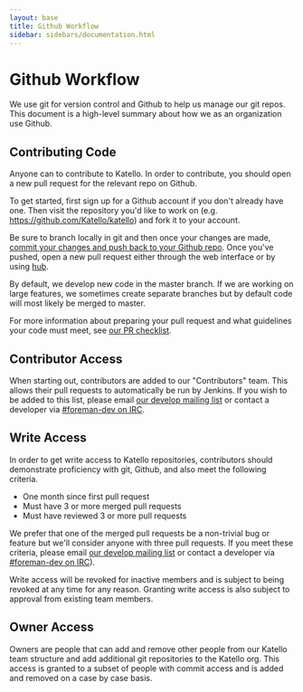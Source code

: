```yaml
---
layout: base
title: Github Workflow
sidebar: sidebars/documentation.html
---
```


# Github Workflow

We use git for version control and Github to help us manage our git repos. This
document is a high-level summary about how we as an organization use Github.

## Contributing Code

Anyone can to contribute to Katello. In order to contribute, you should open a
new pull request for the relevant repo on Github.

To get started, first sign up for a Github account if you don't already have
one. Then visit the repository you'd like to work on (e.g.
https://github.com/Katello/katello) and fork it to your account.

Be sure to branch locally in git and then once your changes are made, [commit
your changes and push back to your Github repo](#TODO). Once you've pushed,
open a new pull request either through the web interface or by using
[hub](https://github.com/github/hub).

By default, we develop new code in the master branch. If we are working on
large features, we sometimes create separate branches but by default code will
most likely be merged to master.

For more information about preparing your pull request and what guidelines your
code must meet, see [our PR checklist](#TODO).

## Contributor Access

When starting out, contributors are added to our "Contributors" team. This
allows their pull requests to automatically be run by Jenkins. If you wish to
be added to this list, please email [our develop mailing
list](https://groups.google.com/forum/#!forum/foreman-dev) or contact a
developer via [#foreman-dev on IRC](http://theforeman.org/support.html#IRC).

## Write Access

In order to get write access to Katello repositories, contributors should
demonstrate proficiency with git, Github, and also meet the following criteria.

* One month since first pull request
* Must have 3 or more merged pull requests
* Must have reviewed 3 or more pull requests

We prefer that one of the merged pull requests be a non-trivial bug or feature
but we'll consider anyone with three pull requests. If you meet these criteria,
please email [our develop mailing
list](https://groups.google.com/forum/#!forum/foreman-dev) or contact a
developer via [#foreman-dev on IRC](http://theforeman.org/support.html#IRC)).

Write access will be revoked for inactive members and is subject to being
revoked at any time for any reason. Granting write access is also
subject to approval from existing team members.

## Owner Access

Owners are people that can add and remove other people from our Katello team
structure and add additional git repositories to the Katello org. This access
is granted to a subset of people with commit access and is added and removed on
a case by case basis.
